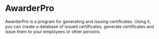 # AwarderPro
 AwarderPro is a program for generating and issuing certificates. Using it, you can create a database of issued certificates, generate certificates and issue them to your employees or other persons.
